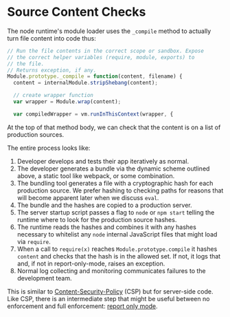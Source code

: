 # Source Content Checks

The node runtime's module loader uses the `_compile` method to actually
turn file content into code thus:

```js
// Run the file contents in the correct scope or sandbox. Expose
// the correct helper variables (require, module, exports) to
// the file.
// Returns exception, if any.
Module.prototype._compile = function(content, filename) {
  content = internalModule.stripShebang(content);

  // create wrapper function
  var wrapper = Module.wrap(content);

  var compiledWrapper = vm.runInThisContext(wrapper, {
```

At the top of that method body, we can check that the content
is on a list of production sources.

The entire process looks like:

1.  Developer develops and tests their app iteratively as normal.
2.  The developer generates a bundle via the dynamic scheme
    outlined above, a static tool like webpack, or some combination.
3.  The bundling tool generates a file with a cryptographic hash
    for each production source.
    We prefer hashing to checking paths for reasons that will become
    apparent later when we discuss `eval`.
4.  The bundle and the hashes are copied to a production server.
5.  The server startup script passes a flag to `node` or `npm start`
    telling the runtime where to look for the production source hashes.
6.  The runtime reads the hashes and combines it with any hashes necessary
    to whitelist any `node` internal JavaScript files that might load
    via `require`.
7.  When a call to `require(x)` reaches `Module.prototype.compile`
    it hashes `content` and checks that the hash is in the allowed set.
    If not, it logs that and, if not in report-only-mode,
    raises an exception.
8.  Normal log collecting and monitoring communicates failures
    to the development team.

This is similar to [Content-Security-Policy][] (CSP) but for server-side
code.  Like CSP, there is an intermediate step that might be useful
between no enforcement and full enforcement: [report only mode][].

[Content-Security-Policy]: https://developers.google.com/web/fundamentals/security/csp/
[report only mode]: https://developers.google.com/web/fundamentals/security/csp/#report-only
